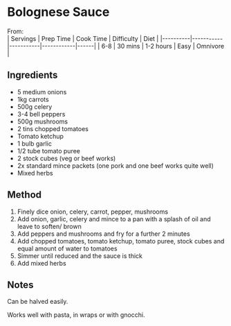 # Bolognese Sauce
From:  
| Servings | Prep Time | Cook Time | Difficulty | Diet | 
|----------|-----------|-----------|------------|------|
| 6-8 | 30 mins | 1-2 hours | Easy | Omnivore |

## Ingredients
* 5 medium onions
* 1kg carrots
* 500g celery
* 3-4 bell peppers
* 500g mushrooms
* 2 tins chopped tomatoes
* Tomato ketchup
* 1 bulb garlic
* 1/2 tube tomato puree
* 2 stock cubes (veg or beef works)
* 2x standard mince packets (one pork and one beef works quite well)
* Mixed herbs

## Method
1. Finely dice onion, celery, carrot, pepper, mushrooms
2. Add onion, garlic, celery and mince to a pan with a splash of oil and leave to soften/ brown
3. Add peppers and mushrooms and fry for a further 2 minutes
4. Add chopped tomatoes, tomato ketchup, tomato puree, stock cubes and equal amount of water to tomatoes
5. Simmer until reduced and the sauce is thick
6. Add mixed herbs

## Notes
Can be halved easily.

Works well with pasta, in wraps or with gnocchi.
